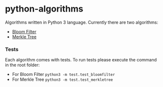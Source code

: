 # python-algorithms
Algorithms written in Python 3 language.
Currently there are two algorithms:
* [Bloom Filter](https://github.com/denis-mo/python-algorithms/blob/master/bloomfilter.py)
* [Merkle Tree](https://github.com/denis-mo/python-algorithms/blob/master/merkletree.py)
  
### Tests
Each algorithm comes with tests. To run tests please execute the command in the root folder:

* For Bloom Filter `python3 -m test.test_bloomfilter`
* For Merkle Tree `python3 -m test.test_merkletree`
